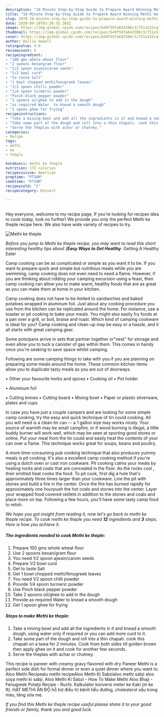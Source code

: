 ```yaml
---
description: "10 Minute Step-by-Step Guide to Prepare Award Winning Methi ke theple"
title: "10 Minute Step-by-Step Guide to Prepare Award Winning Methi ke theple"
slug: 2978-10-minute-step-by-step-guide-to-prepare-award-winning-methi-ke-theple
date: 2020-09-18T03:20:35.365Z
image: https://img-global.cpcdn.com/recipes/b49f597a642506c3/751x532cq70/methi-ke-theple-recipe-main-photo.jpg
thumbnail: https://img-global.cpcdn.com/recipes/b49f597a642506c3/751x532cq70/methi-ke-theple-recipe-main-photo.jpg
cover: https://img-global.cpcdn.com/recipes/b49f597a642506c3/751x532cq70/methi-ke-theple-recipe-main-photo.jpg
author: Hallie Howell
ratingvalue: 4.9
reviewcount: 4
recipeingredient:
- "100 gms whole wheat flour"
- "2 spoons besangram flour"
- "1/2 spoon ajwaincarom seeds"
- "1/2 bowl curd"
- "to taste Salt"
- "1 bowl chopped methifenugreek leaves"
- "1/2 spoon chilli powder"
- "1/4 spoon turmeric powder"
- "Pinch black pepper powder"
- "2 spoons oilghee to add in the dough"
- "as required Water  to knead a smooth dough"
- "1 spoon ghee for frying"
recipeinstructions:
- "Take a mixing bowl and add all the ingredients in it and knead a smooth dough, using water only if required or you can add more curd to it."
- "Take some part of the dough and roll into a thin chapati. cook this chapati on a tawa for 2 minutes. Cook from both sides till golden brown then apply ghee on it and cook for another few seconds."
- "Serve the theplas with achar or chutney."
categories:
- Recipe
tags:
- methi
- ke
- theple

katakunci: methi ke theple 
nutrition: 172 calories
recipecuisine: American
preptime: "PT16M"
cooktime: "PT39M"
recipeyield: "2"
recipecategory: Dessert

---
```

<br>
Hey everyone, welcome to my recipe page, If you're looking for recipes idea to cook today, look no further! We provide you only the perfect Methi ke theple recipe here. We also have wide variety of recipes to try.
<br>


![Methi ke theple](https://img-global.cpcdn.com/recipes/b49f597a642506c3/751x532cq70/methi-ke-theple-recipe-main-photo.jpg)

<i>Before you jump to Methi ke theple recipe, you may want to read this short interesting healthy tips about {<strong>Easy Ways to Get Healthy</strong>.</i>
Getting A Healthy Eater

    
Camp cooking can be as complicated or simple as you want it to be. If you want to prepare quick and simple but nutritious meals while you are swimming, camp cooking does not even need to need a flame. However, if you are thinking about ridding your camping excursion using a feast, then camp cooking can allow you to make warm, healthy foods that are as great as you can make them at home in your kitchen.

Camp cooking does not have to be limited to sandwiches and baked potatoes wrapped in aluminum foil.  Just about any cooking procedure you use from the kitchen can be replicated around the home. For instance, use a toaster or pit cooking to bake your meals. You might also easily fry foods at a pan over a grill, or boil, braise and roast. Which kind of camping cookware is ideal for you? Camp cooking and clean-up may be easy or a hassle, and it all starts with great camping gear.

Some pots/pans arrive in sets that partner together or"nest" for storage and even allow you to tuck a canister of gas within them. This comes in handy once you're seeking to save space whilst camping.

Following are some camping things to take with you if you are planning on preparing some meals around the home. These common kitchen items allow you to duplicate tasty meals as you are out of doorways.


• Other your favourite herbs and spices
• Cooking oil
• Pot holder

• Aluminum foil

• Cutting knives
• Cutting board
• Mixing bowl
• Paper or plastic silverware, plates and cups

In case you have just a couple campers and are looking for some simple camp cooking, try the easy and quick technique of tin could cooking. All you will need is a clean tin can -- a 1 gallon size may works nicely. Your source of warmth may be small campfire, or if wood burning is illegal, a little buddy burner will work well, which may be seen at sporting good stores or online. Put your meal from the tin could and easily heat the contents of your can over a flame.  This technique works great for soups, beans and poultry.

A more time-consuming pub cooking technique that also produces yummy meals is pit cooking.  It's also a excellent camp cooking method if you're using a dutch oven or cast iron cookware. Pit cooking calms your meals by heating rocks and coals that are concealed in the floor. As the rocks cool , their emitted heat cooks the food. To pit cook, first dig a hole that's approximately three times larger than your cookware. Line the pit with stones and build a fire in the center. Once the fire has burned rapidly for approximately one hourpush the hot coals and stones into the center. Layer your wrapped food covered skillets in addition to the stones and coals and place more on top. Following a few hours, you'll have some tasty camp food to relish.


<i>We hope you got insight from reading it, now let's go back to methi ke theple recipe. To cook methi ke theple you need <strong>12</strong> ingredients and <strong>3</strong> steps. Here is how you achieve it.
</i>

##### The ingredients needed to cook Methi ke theple:

1. Prepare 100 gms whole wheat flour
1. Use 2 spoons besan/gram flour
1. You need 1/2 spoon ajwain/carom seeds
1. Prepare 1/2 bowl curd
1. Get to taste Salt
1. Get 1 bowl chopped methi/fenugreek leaves
1. You need 1/2 spoon chilli powder
1. Provide 1/4 spoon turmeric powder
1. Use Pinch black pepper powder
1. Take 2 spoons oil/ghee to add in the dough
1. Provide as required Water  to knead a smooth dough
1. Get 1 spoon ghee for frying


##### Steps to make Methi ke theple:

1. Take a mixing bowl and add all the ingredients in it and knead a smooth dough, using water only if required or you can add more curd to it.
1. Take some part of the dough and roll into a thin chapati. cook this chapati on a tawa for 2 minutes. Cook from both sides till golden brown then apply ghee on it and cook for another few seconds.
1. Serve the theplas with achar or chutney.


This recipe is paneer with creamy gravy flavored with dry Paneer Methi is a perfect side dish for formal dinner or even a quiet dinner where you want to. Aloo Methi Recipealu methi recipeAloo Methi Ki Sabzialoo methi sabji aloo soya methi ki sabji. Aloo Methi Ki Sabzi - How To Make Methi Aloo Bhaji - Fenugreek Potato Recipe - Ruchi. Kalkulator konversi meter ke Kaki (m ke ft). HẠT METHI ẤN ĐỘ hỗ trợ điều trị bệnh tiểu đường, cholesterol xấu trong máu, tăng sữa mẹ. 

<i>If you find this Methi ke theple recipe useful please share it to your good friends or family, thank you and good luck.</i>
